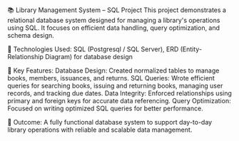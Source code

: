 📚 Library Management System – SQL Project
This project demonstrates a relational database system designed for managing a library's operations using SQL. It focuses on efficient data handling, query optimization, and schema design.

🔧 Technologies Used:
SQL (Postgresql / SQL Server),
ERD (Entity-Relationship Diagram) for database design

📌 Key Features:
Database Design: Created normalized tables to manage books, members, issuances, and returns.
SQL Queries: Wrote efficient queries for searching books, issuing and returning books, managing user records, and tracking due dates.
Data Integrity: Enforced relationships using primary and foreign keys for accurate data referencing.
Query Optimization: Focused on writing optimized SQL queries for better performance.

🎯 Outcome:
A fully functional database system to support day-to-day library operations with reliable and scalable data management.

